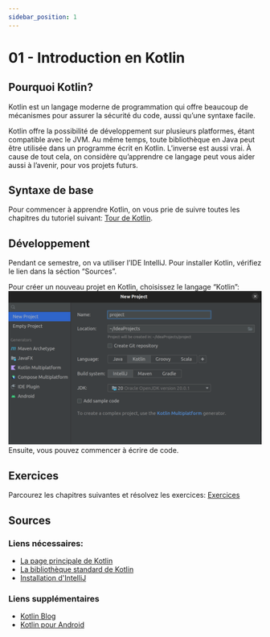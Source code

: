 ```yaml
---
sidebar_position: 1
---
```


# 01 - Introduction en Kotlin

## Pourquoi Kotlin?
Kotlin est un langage moderne de programmation qui offre beaucoup de mécanismes pour assurer la sécurité du code, aussi qu’une syntaxe facile.

Kotlin offre la possibilité de développement sur plusieurs platformes, étant compatible avec le JVM. Au même temps, toute bibliothèque en Java peut être utilisée dans un programme écrit en Kotlin. L’inverse est aussi vrai. À cause de tout cela, on considère qu’apprendre ce langage peut vous aider aussi à l’avenir, pour vos projets futurs. 

## Syntaxe de base
Pour commencer à apprendre Kotlin, on vous prie de suivre toutes les chapitres du tutoriel suivant: [Tour de Kotlin](https://kotlinlang.org/docs/kotlin-tour-welcome.html).

## Développement
Pendant ce semestre, on va utiliser l’IDE IntelliJ. Pour installer Kotlin, vérifiez le lien dans la séction “Sources”.

 Pour créer un nouveau projet en Kotlin, choisissez le langage “Kotlin”:![Nouveau projet en Kotlin](images/01_new_kotlin_project.png)
Ensuite, vous pouvez commencer à écrire de code.

## Exercices
Parcourez les chapitres suivantes et résolvez les exercices: [Exercices](https://play.kotlinlang.org/koans/overview)

## Sources

### Liens nécessaires:
* [La page principale de Kotlin](https://kotlinlang.org/)
* [La bibliothèque standard de Kotlin](https://kotlinlang.org/api/latest/jvm/stdlib/)
* [Installation d'IntelliJ](https://www.jetbrains.com/help/idea/installation-guide.html)

### Liens supplémentaires
* [Kotlin Blog](https://blog.jetbrains.com/kotlin/)
* [Kotlin pour Android](https://kotlinlang.org/docs/android-overview.html)

